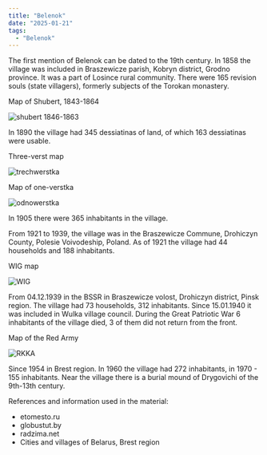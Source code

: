 ```yaml
---
title: "Belenok"
date: "2025-01-21"
tags: 
  - "Belenok"
---
```


The first mention of Belenok can be dated to the 19th century. In 1858 the village was included in Braszewicze parish, Kobryn district, Grodno province. It was a part of Losince rural community. 
There were 165 revision souls (state villagers), formerly subjects of the Torokan monastery. 

Map of Shubert, 1843-1864

![shubert 1846-1863](https://github.com/user-attachments/assets/4c31fb7d-226f-4a12-82f1-0c714d26432c)

In 1890 the village had 345 dessiatinas of land, of which 163 dessiatinas were usable. 

Three-verst map

![trechwerstka](https://github.com/user-attachments/assets/07a25bf2-4127-4ebf-9c42-03c8a53ff38f)

Map of one-verstka

![odnowerstka](https://github.com/user-attachments/assets/ad48d4de-11b4-4e2b-883a-b2d58df87b8a)

In 1905 there were 365 inhabitants in the village.

From 1921 to 1939, the village was in the Braszewicze Commune, Drohiczyn County, Polesie Voivodeship, Poland.
As of 1921 the village had 44 households and 188 inhabitants.

WIG map

![WIG](https://github.com/user-attachments/assets/d37badf4-e31f-41cf-be5a-99b4725e230b)

From 04.12.1939 in the BSSR in Braszewicze volost, Drohiczyn district, Pinsk region.
The village had 73 households, 312 inhabitants.
Since 15.01.1940 it was included in Wulka village council. During the Great Patriotic War 6 inhabitants of the village died, 3 of them did not return from the front.

Map of the Red Army

![RKKA](https://github.com/user-attachments/assets/cafcef92-ffea-4c6b-9813-00dd8c80d6ab)

Since 1954 in Brest region. In 1960 the village had 272 inhabitants, in 1970 - 155 inhabitants.
Near the village there is a burial mound of Drygovichi of the 9th-13th century.

References and information used in the material:
- etomesto.ru
- globustut.by
- radzima.net
- Cities and villages of Belarus, Brest region

